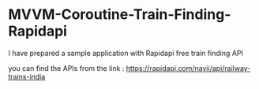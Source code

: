 # MVVM-Coroutine-Train-Finding-Rapidapi
I have prepared a sample application with Rapidapi free train finding API

you can find the APIs from the link : https://rapidapi.com/navii/api/railway-trains-india


